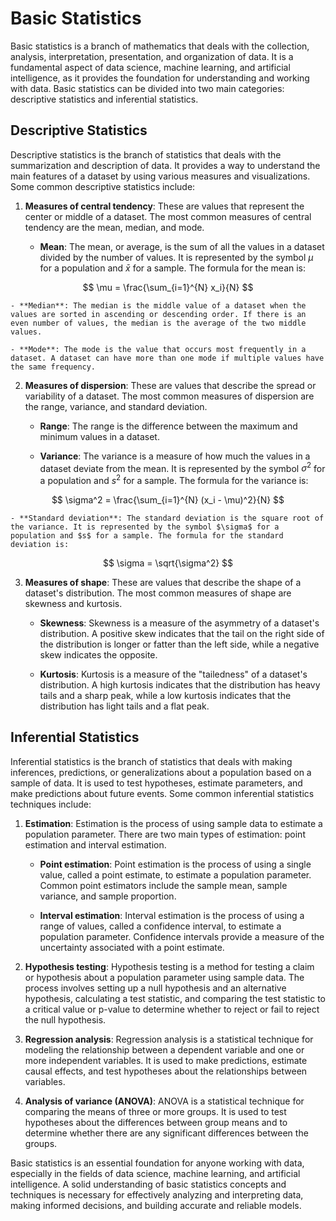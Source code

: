 # Basic Statistics

Basic statistics is a branch of mathematics that deals with the collection, analysis, interpretation, presentation, and organization of data. It is a fundamental aspect of data science, machine learning, and artificial intelligence, as it provides the foundation for understanding and working with data. Basic statistics can be divided into two main categories: descriptive statistics and inferential statistics.

## Descriptive Statistics

Descriptive statistics is the branch of statistics that deals with the summarization and description of data. It provides a way to understand the main features of a dataset by using various measures and visualizations. Some common descriptive statistics include:

1. **Measures of central tendency**: These are values that represent the center or middle of a dataset. The most common measures of central tendency are the mean, median, and mode.

    - **Mean**: The mean, or average, is the sum of all the values in a dataset divided by the number of values. It is represented by the symbol $\mu$ for a population and $\bar{x}$ for a sample. The formula for the mean is:

        
$$
\mu = \frac{\sum_{i=1}^{N} x_i}{N}
$$


    - **Median**: The median is the middle value of a dataset when the values are sorted in ascending or descending order. If there is an even number of values, the median is the average of the two middle values.

    - **Mode**: The mode is the value that occurs most frequently in a dataset. A dataset can have more than one mode if multiple values have the same frequency.

2. **Measures of dispersion**: These are values that describe the spread or variability of a dataset. The most common measures of dispersion are the range, variance, and standard deviation.

    - **Range**: The range is the difference between the maximum and minimum values in a dataset.

    - **Variance**: The variance is a measure of how much the values in a dataset deviate from the mean. It is represented by the symbol $\sigma^2$ for a population and $s^2$ for a sample. The formula for the variance is:

        
$$
\sigma^2 = \frac{\sum_{i=1}^{N} (x_i - \mu)^2}{N}
$$


    - **Standard deviation**: The standard deviation is the square root of the variance. It is represented by the symbol $\sigma$ for a population and $s$ for a sample. The formula for the standard deviation is:

        
$$
\sigma = \sqrt{\sigma^2}
$$


3. **Measures of shape**: These are values that describe the shape of a dataset's distribution. The most common measures of shape are skewness and kurtosis.

    - **Skewness**: Skewness is a measure of the asymmetry of a dataset's distribution. A positive skew indicates that the tail on the right side of the distribution is longer or fatter than the left side, while a negative skew indicates the opposite.

    - **Kurtosis**: Kurtosis is a measure of the "tailedness" of a dataset's distribution. A high kurtosis indicates that the distribution has heavy tails and a sharp peak, while a low kurtosis indicates that the distribution has light tails and a flat peak.

## Inferential Statistics

Inferential statistics is the branch of statistics that deals with making inferences, predictions, or generalizations about a population based on a sample of data. It is used to test hypotheses, estimate parameters, and make predictions about future events. Some common inferential statistics techniques include:

1. **Estimation**: Estimation is the process of using sample data to estimate a population parameter. There are two main types of estimation: point estimation and interval estimation.

    - **Point estimation**: Point estimation is the process of using a single value, called a point estimate, to estimate a population parameter. Common point estimators include the sample mean, sample variance, and sample proportion.

    - **Interval estimation**: Interval estimation is the process of using a range of values, called a confidence interval, to estimate a population parameter. Confidence intervals provide a measure of the uncertainty associated with a point estimate.

2. **Hypothesis testing**: Hypothesis testing is a method for testing a claim or hypothesis about a population parameter using sample data. The process involves setting up a null hypothesis and an alternative hypothesis, calculating a test statistic, and comparing the test statistic to a critical value or p-value to determine whether to reject or fail to reject the null hypothesis.

3. **Regression analysis**: Regression analysis is a statistical technique for modeling the relationship between a dependent variable and one or more independent variables. It is used to make predictions, estimate causal effects, and test hypotheses about the relationships between variables.

4. **Analysis of variance (ANOVA)**: ANOVA is a statistical technique for comparing the means of three or more groups. It is used to test hypotheses about the differences between group means and to determine whether there are any significant differences between the groups.

Basic statistics is an essential foundation for anyone working with data, especially in the fields of data science, machine learning, and artificial intelligence. A solid understanding of basic statistics concepts and techniques is necessary for effectively analyzing and interpreting data, making informed decisions, and building accurate and reliable models.
